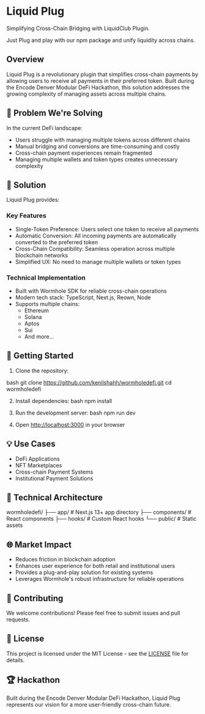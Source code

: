 # Liquid Plug

Simplifying Cross-Chain Bridging with LiquidClub Plugin. 

Just Plug and play with our npm package and unify liquidity across chains. 



## Overview

Liquid Plug is a revolutionary plugin that simplifies cross-chain payments by allowing users to receive all payments in their preferred token. Built during the Encode Denver Modular DeFi Hackathon, this solution addresses the growing complexity of managing assets across multiple chains.

## 🌟 Problem We're Solving

In the current DeFi landscape:
- Users struggle with managing multiple tokens across different chains
- Manual bridging and conversions are time-consuming and costly
- Cross-chain payment experiences remain fragmented
- Managing multiple wallets and token types creates unnecessary complexity

## 🎯 Solution

Liquid Plug provides:

### Key Features
- Single-Token Preference: Users select one token to receive all payments
- Automatic Conversion: All incoming payments are automatically converted to the preferred token
- Cross-Chain Compatibility: Seamless operation across multiple blockchain networks
- Simplified UX: No need to manage multiple wallets or token types

### Technical Implementation
- Built with Wormhole SDK for reliable cross-chain operations
- Modern tech stack: TypeScript, Next.js, Reown, Node
- Supports multiple chains:
  - Ethereum
  - Solana
  - Aptos
  - Sui
  - And more...

## 🚀 Getting Started

1. Clone the repository:

bash
git clone https://github.com/kenilshahh/wormholedefi.git
cd wormholedefi


2. Install dependencies:
bash
npm install


3. Run the development server:
bash
npm run dev


4. Open [http://localhost:3000](http://localhost:3000) in your browser

## 💡 Use Cases

- DeFi Applications
- NFT Marketplaces
- Cross-chain Payment Systems
- Institutional Payment Solutions

## 🔧 Technical Architecture
wormholedefi/
├── app/ # Next.js 13+ app directory
├── components/ # React components
├── hooks/ # Custom React hooks
└── public/ # Static assets


## 🌐 Market Impact

- Reduces friction in blockchain adoption
- Enhances user experience for both retail and institutional users
- Provides a plug-and-play solution for existing systems
- Leverages Wormhole's robust infrastructure for reliable operations

## 🤝 Contributing

We welcome contributions! Please feel free to submit issues and pull requests.

## 📄 License

This project is licensed under the MIT License - see the [LICENSE](LICENSE) file for details.

## 🏆 Hackathon

Built during the Encode Denver Modular DeFi Hackathon, Liquid Plug represents our vision for a more user-friendly cross-chain future.
